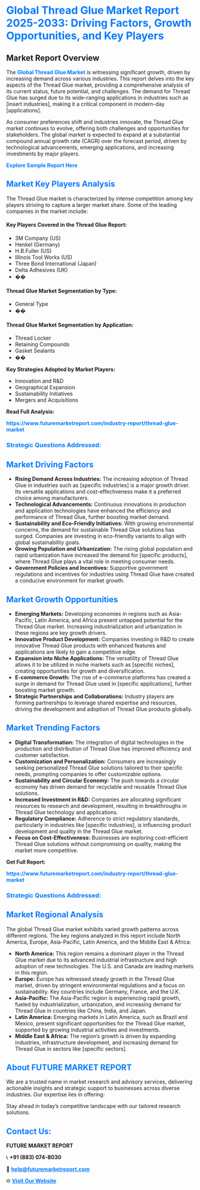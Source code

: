 <h1 style="color: #007BFF;">Global Thread Glue Market Report 2025-2033: Driving Factors, Growth Opportunities, and Key Players</h1>

<section id="overview">
<h2>Market Report Overview</h2>
<p>The <a href="https://www.futuremarketreport.com/industry-report/thread-glue-market" style="color: #007BFF; text-decoration: none;"><strong>Global Thread Glue Market</strong></a> is witnessing significant growth, driven by increasing demand across various industries. This report delves into the key aspects of the Thread Glue market, providing a comprehensive analysis of its current status, future potential, and challenges. The demand for Thread Glue has surged due to its wide-ranging applications in industries such as [insert industries], making it a critical component in modern-day [applications].</p>
<p>As consumer preferences shift and industries innovate, the Thread Glue market continues to evolve, offering both challenges and opportunities for stakeholders. The global market is expected to expand at a substantial compound annual growth rate (CAGR) over the forecast period, driven by technological advancements, emerging applications, and increasing investments by major players.</p>
</section>

<section id="overview">
<p><a href="https://www.futuremarketreport.com/request-sample/reportId=114099" style="color: #007BFF; text-decoration: none;"><strong>Explore Sample Report Here</strong></a></p>
</section>

<section id="key-players">
<h2 style="color: #007BFF;">Market Key Players Analysis</h2>
<p>The Thread Glue market is characterized by intense competition among key players striving to capture a larger market share. Some of the leading companies in the market include:</p>
<h4>Key Players Covered in the Thread Glue Report:</h4>
<ul><li>3M Company (US)</li><li>Henkel (Germany)</li><li>H.B.Fuller (US)</li><li>Illinois Tool Works (US)</li><li>Three Bond International (Japan)</li><li>Delta Adhesives (UK)</li><li>��</li></ul>
<h4>Thread Glue Market Segmentation by Type:</h4>
<ul><li>General Type</li><li>��</li></ul>

<h4>Thread Glue Market Segmentation by Application:</h4>
<ul><li>Thread Locker</li><li>Retaining Compounds</li><li>Gasket Sealants</li><li>��</li></ul>
<p><strong>Key Strategies Adopted by Market Players:</strong></p>
<ul>
<li>Innovation and R&D</li>
<li>Geographical Expansion</li>
<li>Sustainability Initiatives</li>
<li>Mergers and Acquisitions</li>
</ul>
</section>

<section>
<p><strong>Read Full Analysis: </strong></p><a href="https://www.futuremarketreport.com/industry-report/thread-glue-market" style="color: #007BFF; text-decoration: none;"><strong>https://www.futuremarketreport.com/industry-report/thread-glue-market</strong></a>
<h3 style="color: #007BFF;">Strategic Questions Addressed:</h3>
</section>

<section id="driving-factors">
<h2 style="color: #007BFF;">Market Driving Factors</h2>
<ul>
<li><strong>Rising Demand Across Industries:</strong> The increasing adoption of Thread Glue in industries such as [specific industries] is a major growth driver. Its versatile applications and cost-effectiveness make it a preferred choice among manufacturers.</li>
<li><strong>Technological Advancements:</strong> Continuous innovations in production and application technologies have enhanced the efficiency and performance of Thread Glue, further boosting market demand.</li>
<li><strong>Sustainability and Eco-Friendly Initiatives:</strong> With growing environmental concerns, the demand for sustainable Thread Glue solutions has surged. Companies are investing in eco-friendly variants to align with global sustainability goals.</li>
<li><strong>Growing Population and Urbanization:</strong> The rising global population and rapid urbanization have increased the demand for [specific products], where Thread Glue plays a vital role in meeting consumer needs.</li>
<li><strong>Government Policies and Incentives:</strong> Supportive government regulations and incentives for industries using Thread Glue have created a conducive environment for market growth.</li>
</ul>
</section>

<section id="growth-opportunities">
<h2 style="color: #007BFF;">Market Growth Opportunities</h2>
<ul>
<li><strong>Emerging Markets:</strong> Developing economies in regions such as Asia-Pacific, Latin America, and Africa present untapped potential for the Thread Glue market. Increasing industrialization and urbanization in these regions are key growth drivers.</li>
<li><strong>Innovative Product Development:</strong> Companies investing in R&D to create innovative Thread Glue products with enhanced features and applications are likely to gain a competitive edge.</li>
<li><strong>Expansion into Niche Applications:</strong> The versatility of Thread Glue allows it to be utilized in niche markets such as [specific niches], creating opportunities for growth and diversification.</li>
<li><strong>E-commerce Growth:</strong> The rise of e-commerce platforms has created a surge in demand for Thread Glue used in [specific applications], further boosting market growth.</li>
<li><strong>Strategic Partnerships and Collaborations:</strong> Industry players are forming partnerships to leverage shared expertise and resources, driving the development and adoption of Thread Glue products globally.</li>
</ul>
</section>

<section id="trending-factors">
<h2 style="color: #007BFF;">Market Trending Factors</h2>
<ul>
<li><strong>Digital Transformation:</strong> The integration of digital technologies in the production and distribution of Thread Glue has improved efficiency and customer satisfaction.</li>
<li><strong>Customization and Personalization:</strong> Consumers are increasingly seeking personalized Thread Glue solutions tailored to their specific needs, prompting companies to offer customizable options.</li>
<li><strong>Sustainability and Circular Economy:</strong> The push towards a circular economy has driven demand for recyclable and reusable Thread Glue solutions.</li>
<li><strong>Increased Investment in R&D:</strong> Companies are allocating significant resources to research and development, resulting in breakthroughs in Thread Glue technology and applications.</li>
<li><strong>Regulatory Compliance:</strong> Adherence to strict regulatory standards, particularly in industries like [specific industries], is influencing product development and quality in the Thread Glue market.</li>
<li><strong>Focus on Cost-Effectiveness:</strong> Businesses are exploring cost-efficient Thread Glue solutions without compromising on quality, making the market more competitive.</li>
</ul>
</section>

<section>
<p><strong>Get Full Report: </strong></p><a href="https://www.futuremarketreport.com/industry-report/thread-glue-market" style="color: #007BFF; text-decoration: none;"><strong>https://www.futuremarketreport.com/industry-report/thread-glue-market</strong></a>
<h3 style="color: #007BFF;">Strategic Questions Addressed:</h3>
</section>


<section id="regional-analysis">
<h2 style="color: #007BFF;">Market Regional Analysis</h2>
<p>The global Thread Glue market exhibits varied growth patterns across different regions. The key regions analyzed in this report include North America, Europe, Asia-Pacific, Latin America, and the Middle East & Africa:</p>
<ul>
<li><strong>North America:</strong> This region remains a dominant player in the Thread Glue market due to its advanced industrial infrastructure and high adoption of new technologies. The U.S. and Canada are leading markets in this region.</li>
<li><strong>Europe:</strong> Europe has witnessed steady growth in the Thread Glue market, driven by stringent environmental regulations and a focus on sustainability. Key countries include Germany, France, and the U.K.</li>
<li><strong>Asia-Pacific:</strong> The Asia-Pacific region is experiencing rapid growth, fueled by industrialization, urbanization, and increasing demand for Thread Glue in countries like China, India, and Japan.</li>
<li><strong>Latin America:</strong> Emerging markets in Latin America, such as Brazil and Mexico, present significant opportunities for the Thread Glue market, supported by growing industrial activities and investments.</li>
<li><strong>Middle East & Africa:</strong> The region’s growth is driven by expanding industries, infrastructure development, and increasing demand for Thread Glue in sectors like [specific sectors].</li>
</ul>
</section>

<footer>
<h2 style="color: #007BFF;">About FUTURE MARKET REPORT</h2>
<p>We are a trusted name in market research and advisory services, delivering actionable insights and strategic support to businesses across diverse industries. Our expertise lies in offering:</p>

<p>Stay ahead in today’s competitive landscape with our tailored research solutions.</p>

<h2 style="color: #007BFF;">Contact Us:</h2>
<p><strong>FUTURE MARKET REPORT</strong></p>
<p>📞 <strong>+91 (883) 074-8030</strong></p>
<p>📧 <strong><a href="mailto:help@futuremarketreport.com" style="color: #007BFF;">help@futuremarketreport.com</a></strong></p>
<p>🌐 <strong><a href="https://www.futuremarketreport.com/" style="color: #007BFF;">Visit Our Website</a></strong></p>
</footer>